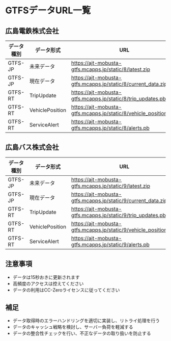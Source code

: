 # GTFSデータURL一覧

## 広島電鉄株式会社

| データ種別 | データ形式 | URL |
|------------|------------|-----|
| GTFS-JP | 未来データ | https://ajt-mobusta-gtfs.mcapps.jp/static/8/latest.zip |
| GTFS-JP | 現在データ | https://ajt-mobusta-gtfs.mcapps.jp/static/8/current_data.zip |
| GTFS-RT | TripUpdate | https://ajt-mobusta-gtfs.mcapps.jp/static/8/trip_updates.pb |
| GTFS-RT | VehiclePosition | https://ajt-mobusta-gtfs.mcapps.jp/static/8/vehicle_positions.pb |
| GTFS-RT | ServiceAlert | https://ajt-mobusta-gtfs.mcapps.jp/static/8/alerts.pb |

## 広島バス株式会社

| データ種別 | データ形式 | URL |
|------------|------------|-----|
| GTFS-JP | 未来データ | https://ajt-mobusta-gtfs.mcapps.jp/static/9/latest.zip |
| GTFS-JP | 現在データ | https://ajt-mobusta-gtfs.mcapps.jp/static/9/current_data.zip |
| GTFS-RT | TripUpdate | https://ajt-mobusta-gtfs.mcapps.jp/static/9/trip_updates.pb |
| GTFS-RT | VehiclePosition | https://ajt-mobusta-gtfs.mcapps.jp/static/9/vehicle_positions.pb |
| GTFS-RT | ServiceAlert | https://ajt-mobusta-gtfs.mcapps.jp/static/9/alerts.pb |

## 注意事項
- データは15秒おきに更新されます
- 高頻度のアクセスは控えてください
- データの利用はCC-Zeroライセンスに従ってください

## 補足
- データ取得時のエラーハンドリングを適切に実装し、リトライ処理を行う
- データのキャッシュ戦略を検討し、サーバー負荷を軽減する
- データの整合性チェックを行い、不正なデータの取り扱いを防止する 